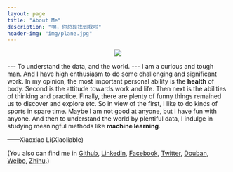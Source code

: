 ```yaml
---
layout: page
title: "About Me"
description: "嘿，你总算找到我啦"
header-img: "img/plane.jpg"
---
```


<center>
    <p><img src="http://dreamofbook.qiniudn.com/Zero.png" align="center"></p>
</center>

--- To understand the data, and the world. ---
   I am a curious and tough man. And I have high enthusiasm to do some challenging and significant work.
   In my opinion, the most important personal ability is the <b>health</b> of body. Second is the attitude towards work and life. Then next is the abilities of thinking and practice. Finally, there are plenty of funny things remained us to discover and explore etc.
   So in view of the first, I like to do kinds of sports in spare time. Maybe I am not good at anyone, but I have fun with anyone. And then to understand the world by plentiful data, I indulge in studying meaningful methods like <b>machine learning</b>.

——Xiaoxiao Li(Xiaoliable)

<!-- , [CSDN](http://blog.csdn.net/li_ablexiao) -->
(You also can find me in [Github](https://github.com/xiaoliable), [Linkedin](https://www.linkedin.com/in/xiaoliable), [Facebook](https://www.facebook.com/leeble.xiao), [Twitter](https://twitter.com/xiaoliable), [Douban](http://www.douban.com/people/xiaoliable/), [Weibo](http://weibo.com/xiaoliable), [Zhihu](http://www.zhihu.com/people/xiaoliable).)


